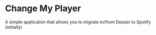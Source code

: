 # Change My Player
A simple application that allows you to migrate to/from Deezer to Spotify (initially)
